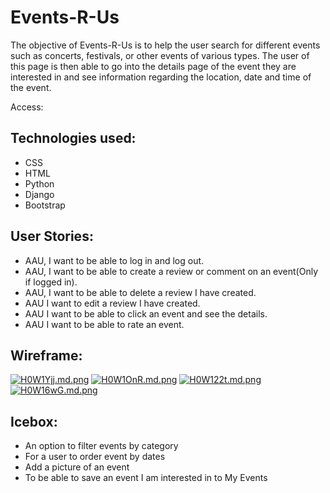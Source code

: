 # Events-R-Us
The objective of Events-R-Us is to help the user search for different events such as concerts, festivals, or other events of various types. The user of this page is then able to go into the details page of the event they are interested in and see information regarding the location, date and time of the event.

Access:

## Technologies used:
- CSS
- HTML
- Python
- Django
- Bootstrap

## User Stories:
- AAU, I want to be able to log in and log out.
- AAU, I want to be able to create a review or comment on an event(Only if logged in).
- AAU, I want to be able to delete a review I have created.
- AAU I want to edit a review I have created.
- AAU I want to be able to click an event and see the details.
- AAU I want to be able to rate an event.

## Wireframe:

[![H0W1Yjj.md.png](https://iili.io/H0W1Yjj.md.png)](https://freeimage.host/i/H0W1Yjj)
[![H0W1OnR.md.png](https://iili.io/H0W1OnR.md.png)](https://freeimage.host/i/H0W1OnR)
[![H0W122t.md.png](https://iili.io/H0W122t.md.png)](https://freeimage.host/i/H0W122t)
[![H0W16wG.md.png](https://iili.io/H0W16wG.md.png)](https://freeimage.host/i/H0W16wG)


## Icebox:
- An option to filter events by category
- For a user to order event by dates
- Add a picture of an event
- To be able to save an event I am interested in to My Events

